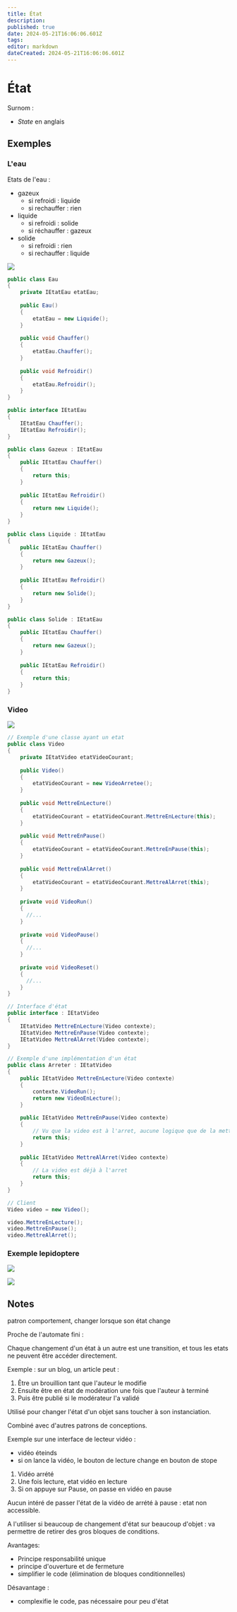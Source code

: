 ```yaml
---
title: État
description: 
published: true
date: 2024-05-21T16:06:06.601Z
tags: 
editor: markdown
dateCreated: 2024-05-21T16:06:06.601Z
---
```


# État

Surnom :

- *State* en anglais

## Exemples

### L'eau

Etats de l'eau :

- gazeux
  - si refroidi : liquide
  - si rechauffer : rien
- liquide
  - si refroidi : solide
  - si réchauffer : gazeux
- solide
  - si refroidi : rien
  - si rechauffer : liquide

[![](https://wiki.akipe.fr///uploads/images/gallery/2022-09/scaled-1680-/e4twVyf2qZZurlfi-image-1662560176852.png)](https://wiki.akipe.fr///uploads/images/gallery/2022-09/e4twVyf2qZZurlfi-image-1662560176852.png)

```c#
public class Eau
{
  	private IEtatEau etatEau;
  
  	public Eau()
    {
      	etatEau = new Liquide();
    }
  
  	public void Chauffer()
    {
      	etatEau.Chauffer();
    }
  
  	public void Refroidir()
    {
      	etatEau.Refroidir();
    }
}
```

```c#
public interface IEtatEau
{
	IEtatEau Chauffer();
    IEtatEau Refroidir();
}
```
```c#
public class Gazeux : IEtatEau
{
	public IEtatEau Chauffer()
    {
    	return this;
    }
    
    public IEtatEau Refroidir()
    {
    	return new Liquide();
    }
}
```
```c#
public class Liquide : IEtatEau
{
	public IEtatEau Chauffer()
    {
    	return new Gazeux();
    }
    
    public IEtatEau Refroidir()
    {
    	return new Solide();
    }
}
```
```c#
public class Solide : IEtatEau
{
	public IEtatEau Chauffer()
    {
    	return new Gazeux();
    }
    
    public IEtatEau Refroidir()
    {
    	return this;
    }
}
```

### Video

[![](https://wiki.akipe.fr///uploads/images/gallery/2022-09/scaled-1680-/l4doRHG3DlSgGYoq-image-1662554979371.png)](https://wiki.akipe.fr///uploads/images/gallery/2022-09/l4doRHG3DlSgGYoq-image-1662554979371.png)

```c#
// Exemple d'une classe ayant un etat
public class Video
{
	private IEtatVideo etatVideoCourant;
    
    public Video()
    {
    	etatVideoCourant = new VideoArretee();
    }
    
    public void MettreEnLecture()
    {
    	etatVideoCourant = etatVideoCourant.MettreEnLecture(this);
    }
    
    public void MettreEnPause()
    {
    	etatVideoCourant = etatVideoCourant.MettreEnPause(this);
    }
    
    public void MettreEnAlArret()
    {
    	etatVideoCourant = etatVideoCourant.MettreAlArret(this);
    }
  
  	private void VideoRun()
    {
      //...
    }
  
  	private void VideoPause()
    {
      //...
    }
  
  	private void VideoReset()
    {
      //...
    }
}
```

```c#
// Interface d'état
public interface : IEtatVideo
{
	IEtatVideo MettreEnLecture(Video contexte);
    IEtatVideo MettreEnPause(Video contexte);
    IEtatVideo MettreAlArret(Video contexte);
}
```

```c#
// Exemple d'une implémentation d'un état
public class Arreter : IEtatVideo
{
	public IEtatVideo MettreEnLecture(Video contexte)
    {
    	contexte.VideoRun();
    	return new VideoEnLecture();
    }
    
    public IEtatVideo MettreEnPause(Video contexte)
    {
    	// Vu que la video est à l'arret, aucune logique que de la mettre en pause 
    	return this;
    }
    
    public IEtatVideo MettreAlArret(Video contexte)
    {
    	// La video est déjà à l'arret
    	return this;
    }
}
```

```c#
// Client
Video video = new Video();

video.MettreEnLecture();
video.MettreEnPause();
video.MettreAlArret();
```

### Exemple lepidoptere

[![](https://wiki.akipe.fr///uploads/images/gallery/2022-09/scaled-1680-/cAOZxZWevrcOqnyW-image-1662706029889.png)](https://wiki.akipe.fr///uploads/images/gallery/2022-09/cAOZxZWevrcOqnyW-image-1662706029889.png)

[![](https://wiki.akipe.fr///uploads/images/gallery/2022-09/scaled-1680-/mL3L2SsPw7wCf1xP-image-1662706020792.png)](https://wiki.akipe.fr///uploads/images/gallery/2022-09/mL3L2SsPw7wCf1xP-image-1662706020792.png)

## Notes

patron comportement, changer lorsque son état change

Proche de l'automate fini :

Chaque changement d'un état à un autre est une transition, et tous les etats ne peuvent être accéder directement.

Exemple : sur un blog, un article peut :

1. Être un brouillion tant que l'auteur le modifie
1. Ensuite être en état de modération une fois que l'auteur à terminé
1. Puis être publié si le modérateur l'a validé

Utilisé pour changer l'état d'un objet sans toucher à son instanciation.

Combiné avec d'autres patrons de conceptions.

Exemple sur une interface de lecteur vidéo :

- vidéo éteinds
- si on lance la vidéo, le bouton de lecture change en bouton de stope

1. Vidéo arrété
2. Une fois lecture, etat vidéo en lecture
2. Si on appuye sur Pause, on passe en vidéo en pause

Aucun intéré de passer l'état de la vidéo de arrété à pause : etat non accessible.

A l'utiliser si beaucoup de changement d'état sur beaucoup d'objet : va permettre de retirer des gros bloques de conditions.

Avantages:

- Principe responsabilité unique
- principe d'ouverture et de fermeture
- simplifier le code (élimination de bloques conditionnelles)

Désavantage :

- complexifie le code, pas nécessaire pour peu d'état